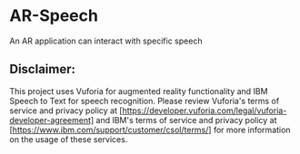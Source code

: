 # AR-Speech
 An AR application can interact with specific speech

## Disclaimer:
This project uses Vuforia for augmented reality functionality and IBM Speech to Text for speech recognition. 
Please review Vuforia's terms of service and privacy policy at [https://developer.vuforia.com/legal/vuforia-developer-agreement] and IBM's terms of service and privacy policy at [https://www.ibm.com/support/customer/csol/terms/] for more information on the usage of these services.
